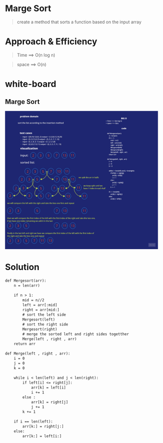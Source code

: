 # Marge Sort

> create a method that sorts a function based on the input array

# Approach & Efficiency

> Time ==> O(n log n)

> space ==> O(n)

# white-board

## Marge Sort
![Marge Sort ](./Marge%20Sort.jpg)


# Solution 

    def Mergesort(arr):
        n = len(arr)

        if n > 1:
            mid = n//2
            left = arr[:mid]
            right = arr[mid:]
            # sort the left side 
            Mergesort(left)
            # sort the right side 
            Mergesort(right)
            # merge the sorted left and right sides togetther
            Merge(left , right , arr)
        return arr

    def Merge(left , right , arr):
        i = 0
        j = 0
        k = 0

        while i < len(left) and j < len(right):
            if left[i] <= right[j]:
                arr[k] = left[i]
                i += 1
            else :
                arr[k] = right[j]
                j += 1
            k += 1

        if i == len(left):
            arr[k:] = right[j:]
        else:
            arr[k:] = left[i:]
